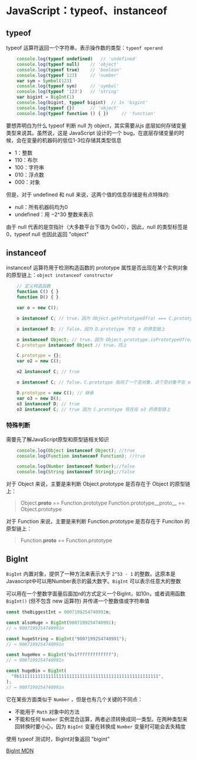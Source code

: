# JavaScript：typeof、instanceof

## typeof

typeof 运算符返回一个字符串，表示操作数的类型：`typeof operand`

```javascript
    console.log(typeof undefined)   // 'undefined'
    console.log(typeof null)    // 'object'
    console.log(typeof true)    // 'boolean'
    console.log(typeof 123)     // 'number'
    var sym = Symbol(123)
    console.log(typeof sym)     // 'symbol'
    console.log(typeof '123')   // 'string'
    var bigint = BigInt(1)
    console.log(bigint, typeof bigint)  // 1n 'bigint'
    console.log(typeof {})      // 'object'
    console.log(typeof function () { })     // 'function'
```

要想弄明白为什么 typeof 判断 null 为 object，其实需要从js 底层如何存储变量类型来说其。虽然说，这是 JavaScript 设计的一个 bug，在底层存储变量的时候，会在变量的机器码的低位1-3位存储其类型信息

- 1：整数
- 110：布尔
- 100：字符串
- 010：浮点数
- 000：对象

但是，对于 undefined 和 null 来说，这两个值的信息存储是有点特殊的:

- null：所有机器码均为0
- undefined：用 −2^30 整数来表示

由于 null 代表的是空指针（大多数平台下值为 0x00），因此，null 的类型标签是 0，typeof null 也因此返回 "object"

## instanceof

instanceof 运算符用于检测构造函数的 prototype 属性是否出现在某个实例对象的原型链上：`object instanceof constructor`

```javascript
    // 定义构造函数
    function C() { }
    function D() { }

    var o = new C();

    o instanceof C; // true，因为 Object.getPrototypeOf(o) === C.prototype

    o instanceof D; // false，因为 D.prototype 不在 o 的原型链上

    o instanceof Object; // true，因为 Object.prototype.isPrototypeOf(o) 返回 true
    C.prototype instanceof Object // true，同上

    C.prototype = {};
    var o2 = new C();

    o2 instanceof C; // true

    o instanceof C; // false，C.prototype 指向了一个空对象，这个空对象不在 o 的原型链上。

    D.prototype = new C(); // 继承
    var o3 = new D();
    o3 instanceof D; // true
    o3 instanceof C; // true 因为 C.prototype 现在在 o3 的原型链上
```

### 特殊判断

需要先了解JavaScript原型和原型链相关知识

```javascript
    console.log(Object instanceof Object); //true 
    console.log(Function instanceof Function); //true 

    console.log(Number instanceof Number);//false 
    console.log(String instanceof String);//false 
```

对于 Object 来说，主要是来判断 Object.prototype 是否存在于 Object 的原型链上：

> Object.__proto__ == Function.prototype
> Function.prototype__proto__ == Object.prototype

对于 Function 来说，主要是来判断 Function.prototype 是否存在于 Funciton 的原型链上：

> Function.__proto__ == Function.prototype

## BigInt

`BigInt` 内置对象，提供了一种方法来表示大于 `2^53 - 1` 的整数。这原本是Javascript中可以用Number表示的最大数字。`BigInt` 可以表示任意大的整数

可以用在一个整数字面量后面加n的方式定义一个BigInt，如10n，或者调用函数 `BigInt()` (但不包含 new 运算符) 并传递一个整数值或字符串值

```JavaScript
const theBiggestInt = 9007199254740991n;

const alsoHuge = BigInt(9007199254740991);
// ↪ 9007199254740991n

const hugeString = BigInt("9007199254740991");
// ↪ 9007199254740991n

const hugeHex = BigInt("0x1fffffffffffff");
// ↪ 9007199254740991n

const hugeBin = BigInt(
  "0b11111111111111111111111111111111111111111111111111111",
);
// ↪ 9007199254740991n
```

它在某些方面类似于 `Number` ，但是也有几个关键的不同点：

- 不能用于 `Math` 对象中的方法
- 不能和任何 `Number` 实例混合运算，两者必须转换成同一类型。在两种类型来回转换时要小心，因为 `BigInt` 变量在转换成 `Number` 变量时可能会丢失精度

使用 typeof 测试时，BigInt对象返回 "bigint"

[BigInt MDN](https://developer.mozilla.org/zh-CN/docs/Web/JavaScript/Reference/Global_Objects/BigInt)

